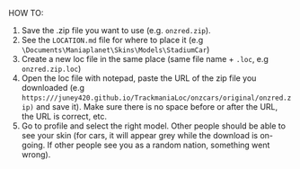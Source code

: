 HOW TO:

1. Save the .zip file you want to use (e.g. ```onzred.zip```).
2. See the ```LOCATION.md``` file for where to place it (e.g ```\Documents\Maniaplanet\Skins\Models\StadiumCar```)
3. Create a new loc file in the same place (same file name + ```.loc```, e.g  ```onzred.zip.loc```)
4. Open the loc file with notepad, paste the URL of the zip file you downloaded (e.g ```https:///juney420.github.io/TrackmaniaLoc/onzcars/original/onzred.zip)``` and save it). Make sure there is no space before or after the URL, the URL is correct, etc.
5. Go to profile and select the right model. Other people should be able to see your skin (for cars, it will appear grey while the download is on-going. If other people see you as a random nation, something went wrong).